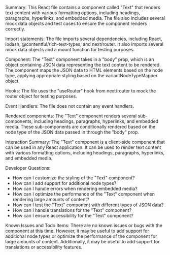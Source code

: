 Summary:
This React file contains a component called "Text" that renders text content with various formatting options, including headings, paragraphs, hyperlinks, and embedded media. The file also includes several mock data objects and test cases to ensure the component renders correctly.

Import statements:
The file imports several dependencies, including React, lodash, @contentful/rich-text-types, and next/router. It also imports several mock data objects and a mount function for testing purposes.

Component:
The "Text" component takes in a "body" prop, which is an object containing JSON data representing the text content to be rendered. The component maps the JSON data to HTML elements based on the node type, applying appropriate styling based on the variantNodeTypeMapper object.

Hooks:
The file uses the "useRouter" hook from next/router to mock the router object for testing purposes.

Event Handlers:
The file does not contain any event handlers.

Rendered components:
The "Text" component renders several sub-components, including headings, paragraphs, hyperlinks, and embedded media. These sub-components are conditionally rendered based on the node type of the JSON data passed in through the "body" prop.

Interaction Summary:
The "Text" component is a client-side component that can be used in any React application. It can be used to render text content with various formatting options, including headings, paragraphs, hyperlinks, and embedded media.

Developer Questions:
- How can I customize the styling of the "Text" component?
- How can I add support for additional node types?
- How can I handle errors when rendering embedded media?
- How can I optimize the performance of the "Text" component when rendering large amounts of content?
- How can I test the "Text" component with different types of JSON data?
- How can I handle translations for the "Text" component?
- How can I ensure accessibility for the "Text" component?

Known Issues and Todo Items:
There are no known issues or bugs with the component at this time. However, it may be useful to add support for additional node types or optimize the performance of the component for large amounts of content. Additionally, it may be useful to add support for translations or accessibility features.